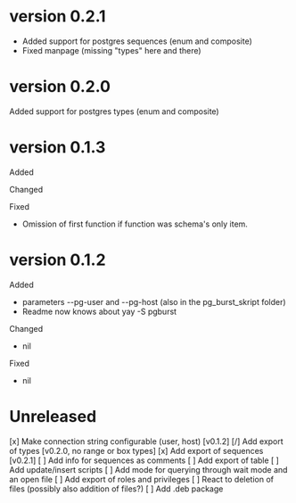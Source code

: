 # version 0.2.1

- Added support for postgres sequences (enum and composite)
- Fixed manpage (missing "types" here and there)

# version 0.2.0

Added support for postgres types (enum and composite)

# version 0.1.3

Added 

Changed  

Fixed
 - Omission of first function if function was schema's only item.

# version 0.1.2

Added 
 - parameters --pg-user and --pg-host (also in the pg_burst_skript folder)
 - Readme now knows about yay -S pgburst

Changed  
 - nil

Fixed
 - nil

# Unreleased

[x] Make connection string configurable (user, host) [v0.1.2]
[/] Add export of types [v0.2.0, no range or box types]
[x] Add export of sequences [v0.2.1]
[ ] Add info for sequences as comments
[ ] Add export of table
[ ] Add update/insert scripts 
[ ] Add mode for querying through wait mode and an open file
[ ] Add export of roles and privileges
[ ] React to deletion of files (possibly also addition of files?)
[ ] Add .deb package

